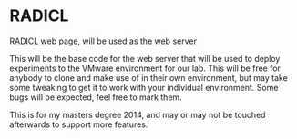 RADICL
======

RADICL web page, will be used as the web server


This will be the base code for the web server that will be used to deploy experiments to the VMware environment for our lab. 
This will be free for anybody to clone and make use of in their own environment, but may take some tweaking to get it to work with your individual environment.
Some bugs will be expected, feel free to mark them. 

This is for my masters degree 2014, and may or may not be touched afterwards to support more features.
